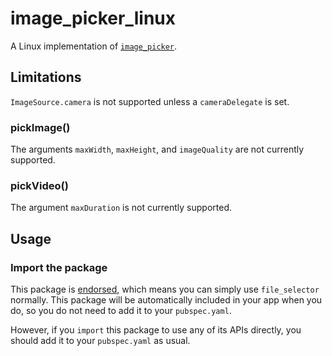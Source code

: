 # image_picker_linux

A Linux implementation of [`image_picker`][1].

## Limitations

`ImageSource.camera` is not supported unless a `cameraDelegate` is set.

### pickImage()

The arguments `maxWidth`, `maxHeight`, and `imageQuality` are not currently supported.

### pickVideo()

The argument `maxDuration` is not currently supported.

## Usage

### Import the package

This package is [endorsed][2], which means you can simply use `file_selector`
normally. This package will be automatically included in your app when you do,
so you do not need to add it to your `pubspec.yaml`.

However, if you `import` this package to use any of its APIs directly, you
should add it to your `pubspec.yaml` as usual.

[1]: https://pub.dev/packages/image_picker
[2]: https://flutter.dev/to/endorsed-federated-plugin
